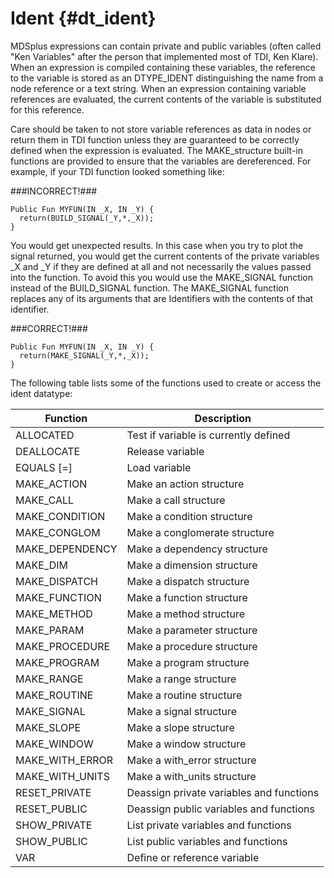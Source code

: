 Ident {#dt_ident}
=====

MDSplus expressions can contain private and public variables (often called "Ken
Variables" after the person that implemented most of TDI, Ken Klare). When an
expression is compiled containing these variables, the reference to the
variable is stored as an DTYPE_IDENT distinguishing the name from a node
reference or a text string. When an expression containing variable references
are evaluated, the current contents of the variable is substituted for this
reference.

Care should be taken to not store variable references as data in nodes or
return them in TDI function unless they are guaranteed to be correctly defined
when the expression is evaluated. The MAKE_structure built-in functions are
provided to ensure that the variables are dereferenced. For example, if your
TDI function looked something like:

###INCORRECT!###

    Public Fun MYFUN(IN _X, IN _Y) {
      return(BUILD_SIGNAL(_Y,*,_X));
    }

You would get unexpected results. In this case when you try to plot the signal
returned, you would get the current contents of the private variables _X and _Y
if they are defined at all and not necessarily the values passed into the
function. To avoid this you would use the MAKE_SIGNAL function instead of the
BUILD_SIGNAL function. The MAKE_SIGNAL function replaces any of its arguments
that are Identifiers with the contents of that identifier.

###CORRECT!###

    Public Fun MYFUN(IN _X, IN _Y) {
      return(MAKE_SIGNAL(_Y,*,_X));
    }

The following table lists some of the functions used to create or access the
ident datatype:


| **Function**      | **Description**                          |
|-------------------|------------------------------------------|
| ALLOCATED         | Test if variable is currently defined    |
| DEALLOCATE        | Release variable                         |
| EQUALS \[=\]      | Load variable                            |
| MAKE\_ACTION      | Make an action structure                 |
| MAKE\_CALL        | Make a call structure                    |
| MAKE\_CONDITION   | Make a condition structure               |
| MAKE\_CONGLOM     | Make a conglomerate structure            |
| MAKE\_DEPENDENCY  | Make a dependency structure              |
| MAKE\_DIM         | Make a dimension structure               |
| MAKE\_DISPATCH    | Make a dispatch structure                |
| MAKE\_FUNCTION    | Make a function structure                |
| MAKE\_METHOD      | Make a method structure                  |
| MAKE\_PARAM       | Make a parameter structure               |
| MAKE\_PROCEDURE   | Make a procedure structure               |
| MAKE\_PROGRAM     | Make a program structure                 |
| MAKE\_RANGE       | Make a range structure                   |
| MAKE\_ROUTINE     | Make a routine structure                 |
| MAKE\_SIGNAL      | Make a signal structure                  |
| MAKE\_SLOPE       | Make a slope structure                   |
| MAKE\_WINDOW      | Make a window structure                  |
| MAKE\_WITH\_ERROR | Make a with\_error structure             |
| MAKE\_WITH\_UNITS | Make a with\_units structure             |
| RESET\_PRIVATE    | Deassign private variables and functions |
| RESET\_PUBLIC     | Deassign public variables and functions  |
| SHOW\_PRIVATE     | List private variables and functions     |
| SHOW\_PUBLIC      | List public variables and functions      |
| VAR               | Define or reference variable             |
